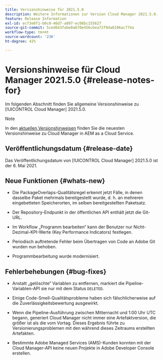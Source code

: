 ```yaml
---
title: Versionshinweise für 2021.5.0
description: Weitere Informationen zur Version Cloud Manager 2021.5.0.
feature: Release Information
exl-id: ecf3e0f1-b0c0-46d7-a897-ec08bc155627
source-git-commit: 5ced643fabe0a670e456cbea72f9da8196ac774a
workflow-type: tm+mt
source-wordcount: '236'
ht-degree: 42%

---
```


# Versionshinweise für Cloud Manager 2021.5.0 {#release-notes-for}

Im folgenden Abschnitt finden Sie allgemeine Versionshinweise zu [!UICONTROL Cloud Manager] 2021.5.0.

>[!NOTE]
>In den [aktuellen Versionshinweisen](https://experienceleague.adobe.com/de/docs/experience-manager-cloud-service/content/release-notes/cloud-manager/current#getting-access) finden Sie die neuesten Versionshinweise zu Cloud Manager in AEM as a Cloud Service.

## Veröffentlichungsdatum {#release-date}

Das Veröffentlichungsdatum von [!UICONTROL Cloud Manager] 2021.5.0 ist der 6. Mai 2021.

## Neue Funktionen {#whats-new}

* Die PackageOverlaps-Qualitätsregel erkennt jetzt Fälle, in denen dasselbe Paket mehrmals bereitgestellt wurde, d. h. an mehreren eingebetteten Speicherorten, im selben bereitgestellten Paketsatz.

* Der Repository-Endpunkt in der öffentlichen API enthält jetzt die Git-URL.

* Im Workflow „Programm bearbeiten“ kann der Benutzer nur Nicht-Dezimal-KPI-Werte (Key Performance Indicators) festlegen.

* Periodisch auftretende Fehler beim Übertragen von Code an Adobe Git wurden nun behoben.

* Programmbearbeitung wurde modernisiert.

## Fehlerbehebungen {#bug-fixes}

* Anstatt „gelöschte“ Variablen zu entfernen, markiert die Pipeline-Variablen-API sie nur mit dem Status `DELETED`.

* Einige Code-Smell-Qualitätsprobleme haben sich fälschlicherweise auf die Zuverlässigkeitsbewertung ausgewirkt.

* Wenn die Pipeline-Ausführung zwischen Mitternacht und 1:00 Uhr UTC begann, generiert Cloud Manager nicht immer eine Artefaktversion, die größer ist als die vom Vortag. Dieses Ergebnis führte zu Versionierungsproblemen mit den während dieses Zeitraums erstellten Artefakten.

* Bestimmte Adobe Managed Services (AMS)-Kunden konnten mit der Cloud Manager-API keine neuen Projekte in Adobe Developer Console erstellen.
